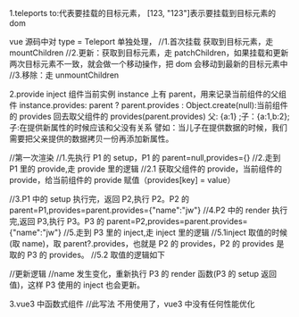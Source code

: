 1.teleports
to:代表要挂载的目标元素， [123, "123"]表示要挂载到目标元素的 dom

<!-- render(h(Teleport, { to: "#root" }, [123, "123"]), app); -->

vue 源码中对 type = Teleport 单独处理，
//1.首次挂载 获取到目标元素，走 mountChildren
//2.更新：获取到目标元素，走 patchChildren，如果挂载和更新两次目标元素不一致，就会做一个移动操作，把 dom 会移动到最新的目标元素中
//3.移除：走 unmountChildren

2.provide inject
组件当前实例 instance 上有 parent，用来记录当前组件的父组件
instance.provides: parent ? parent.provides : Object.create(null):当前组件的 provides 回去取父组件的 provides(parent.provides)
父: {a:1} ;子：{a:1,b:2};子:在提供新属性的时候应该和父没有关系
譬如：当儿子在提供数据的时候，我们需要把父亲提供的数据拷贝一份再添加新属性。

<!-- const P3 = {
        setup(props) {
            const name = inject("name");
            const age = inject("age", 30);
            return () => h("div", [name.value, age]);
        },
    };

    const P2 = {
        render() {
            return h(P3);
        },
    };

    const P1 = {
        setup(props) {
            const name = ref("jw");

            setTimeout(() => {
                name.value = "handsome jw";
            }, 1000);

            provide("name", name);
            return () => h(P2);
        },
    };

    render(h(P1), app);
-->

//第一次渲染
//1.先执行 P1 的 setup，P1 的 parent=null,provides={}
//2.走到 P1 里的 provide,走 provide 里的逻辑
//2.1 获取父组件的 provide，当前组件的 provide，给当前组件的 provide 赋值（provides[key] = value）

//3.P1 中的 setup 执行完，返回 P2,执行 P2。P2 的 parent=P1,provides=parent.provides={"name":"jw"}
//4.P2 中的 render 执行完,返回 P3,执行 P3。P3 的 parent=P2,provides=parent.provides={"name":"jw"}
//5.走到 P3 里的 inject,走 inject 里的逻辑
//5.1inject 取值的时候(取 name)，取 parent?.provides，也就是 P2 的 provides，P2 的 provides 是取的 P3 的 provides。
//5.2 取值的逻辑如下

 <!-- if (provides && key in provides) {
    return provides[key]; //直接从provides中取出来使用
  } else {
    return defaultValue; //默认的inject
  } -->

//更新逻辑
//name 发生变化，重新执行 P3 的 render 函数(P3 的 setup 返回值)，这样 P3 使用的 inject 也会更新。

3.vue3 中函数式组件
//此写法 不用使用了，vue3 中没有任何性能优化

<!--
function functionalComponent(props) {
    return h("div", props.a + props.b);
}
render(h(functionalComponent, { a: 1, b: 2 }), app);
-->
